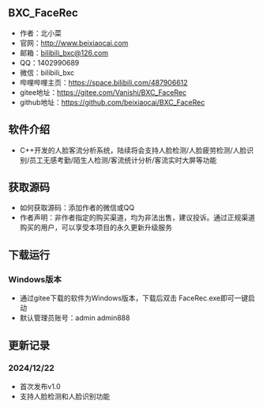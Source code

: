 ## BXC_FaceRec
* 作者：北小菜 
* 官网：http://www.beixiaocai.com
* 邮箱：bilibili_bxc@126.com
* QQ：1402990689
* 微信：bilibili_bxc
* 哔哩哔哩主页：https://space.bilibili.com/487906612
* gitee地址：https://gitee.com/Vanishi/BXC_FaceRec
* github地址：https://github.com/beixiaocai/BXC_FaceRec

## 软件介绍
* C++开发的人脸客流分析系统，陆续将会支持人脸检测/人脸疲劳检测/人脸识别/员工无感考勤/陌生人检测/客流统计分析/客流实时大屏等功能

## 获取源码
* 如何获取源码：添加作者的微信或QQ
* 作者声明：非作者指定的购买渠道，均为非法出售，建议投诉。通过正规渠道购买的用户，可以享受本项目的永久更新升级服务

## 下载运行

### Windows版本
* 通过gitee下载的软件为Windows版本，下载后双击 FaceRec.exe即可一键启动
* 默认管理员账号：admin admin888


## 更新记录

### 2024/12/22
* 首次发布v1.0
* 支持人脸检测和人脸识别功能